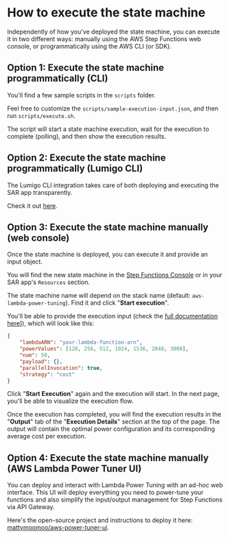# How to execute the state machine

Independently of how you've deployed the state machine, you can execute it in two different ways: manually using the AWS Step Functions web console, or programmatically using the AWS CLI (or SDK).

## Option 1: Execute the state machine programmatically (CLI)

You'll find a few sample scripts in the `scripts` folder.

Feel free to customize the `scripts/sample-execution-input.json`, and then run `scripts/execute.sh`.

The script will start a state machine execution, wait for the execution to complete (polling), and then show the execution results.

## Option 2: Execute the state machine programmatically (Lumigo CLI)

The Lumigo CLI integration takes care of both deploying and executing the SAR app transparently.

Check it out [here](README-DEPLOY.md#user-content-option-4-deploy-with-the-lumigo-cli).

## Option 3: Execute the state machine manually (web console)

Once the state machine is deployed, you can execute it and provide an input object.

You will find the new state machine in the [Step Functions Console](https://console.aws.amazon.com/states/) or in your SAR app's `Resources` section.

The state machine name will depend on the stack name (default: `aws-lambda-power-tuning`). Find it and click "**Start execution**".

You'll be able to provide the execution input (check the [full documentation here](README-INPUT-OUTPUT.md)]), which will look like this:

```json
{
    "lambdaARN": "your-lambda-function-arn",
    "powerValues": [128, 256, 512, 1024, 1536, 2048, 3008],
    "num": 50,
    "payload": {},
    "parallelInvocation": true,
    "strategy": "cost"
}
```

Click "**Start Execution**" again and the execution will start. In the next page, you'll be able to visualize the execution flow.

Once the execution has completed, you will find the execution results in the "**Output**" tab of the "**Execution Details**" section at the top of the page. The output will contain the optimal power configuration and its corresponding average cost per execution.

## Option 4: Execute the state machine manually (AWS Lambda Power Tuner UI)

You can deploy and interact with Lambda Power Tuning with an ad-hoc web interface. This UI will deploy everything you need to power-tune your functions and also simplify the input/output management for Step Functions via API Gateway.

Here's the open-source project and instructions to deploy it here: [mattymoomoo/aws-power-tuner-ui](https://github.com/mattymoomoo/aws-power-tuner-ui).

